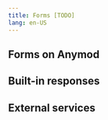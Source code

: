 ```yaml
---
title: Forms [TODO]
lang: en-US
---
```


## Forms on Anymod

## Built-in responses

## External services